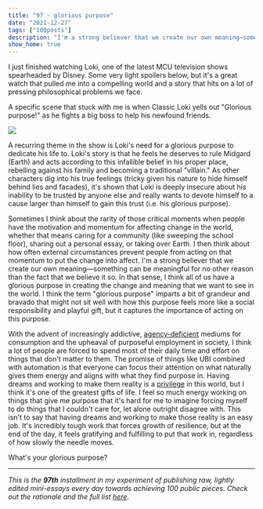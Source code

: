 ```yaml
---
title: "97 - glorious purpose"
date: "2021-12-27"
tags: ["100posts"]
description: "I'm a strong believer that we create our own meaning—something can be meaningful for no other reason than the fact that we believe it so. In that sense, I think all of us have a glorious purpose in creating the change and meaning that we want to see in the world."
show_home: true
---
```

I just finished watching Loki, one of the latest MCU television shows spearheaded by Disney. Some very light spoilers below, but it's a great watch that pulled me into a compelling world and a story that hits on a lot of pressing philosophical problems we face. 

A specific scene that stuck with me is when Classic Loki yells out "Glorious purpose!" as he fights a big boss to help his newfound friends.

![](https://pbs.twimg.com/media/E5_PdhzVgAIpxF-.jpg)

A recurring theme in the show is Loki's need for a glorious purpose to dedicate his life to. Loki's story is that he feels he deserves to rule Midgard (Earth) and acts according to this infallible belief in his proper place, rebelling against his family and becoming a traditional "villain." As other characters dig into his true feelings (tricky given his nature to hide himself behind lies and facades), it's shown that Loki is deeply insecure about his inability to be trusted by anyone else and really wants to devote himself to a cause larger than himself to gain this trust (i.e. his glorious purpose).

Sometimes I think about the rarity of those critical moments when people have the motivation and momentum for affecting change in the world, whether that means caring for a community (like sweeping the school floor), sharing out a personal essay, or taking over Earth. I then think about how often external circumstances prevent people from acting on that momentum to put the change into affect. I'm a strong believer that we create our own meaning—something can be meaningful for no other reason than the fact that we believe it so. In that sense, I think all of us have a glorious purpose in creating the change and meaning that we want to see in the world. I think the term "glorious purpose" imparts a bit of grandeur and bravado that might not sit well with how this purpose feels more like a social responsibility and playful gift, but it captures the importance of acting on this purpose. 

With the advent of increasingly addictive, [agency-deficient](/posts/everyday-magic) mediums for consumption and the upheaval of purposeful employment in society, I think a lot of people are forced to spend most of their daily time and effort on things that don't matter to them. The promise of things like UBI combined with automation is that everyone can focus their attention on what naturally gives them energy and aligns with what they find purpose in. Having dreams and working to make them reality is a [privilege](/experiments/100posts/privilege-of-dreams) in this world, but I think it's one of the greatest gifts of life. I feel so much energy working on things that give me purpose that it's hard for me to imagine forcing myself to do things that I couldn't care for, let alone outright disagree with. This isn't to say that having dreams and working to make those reality is an easy job. It's incredibly tough work that forces growth of resilience, but at the end of the day, it feels gratifying and fulfilling to put that work in, regardless of how slowly the needle moves.

What's your glorious purpose?

---
*This is the **97th** installment in my experiment of publishing raw, lightly edited mini-essays every day towards achieving 100 public pieces. Check out the rationale and the full list [here](/experiments/100posts/)*.
